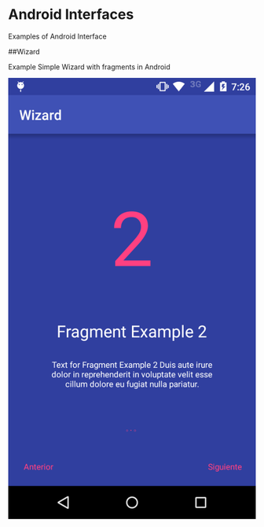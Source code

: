 # Android Interfaces

Examples of Android Interface

##Wizard

Example Simple Wizard with fragments in Android

![davidcasr](https://raw.githubusercontent.com/davidcasr/AndroidInterfaces/master/Wizard/example_wizard.png)
